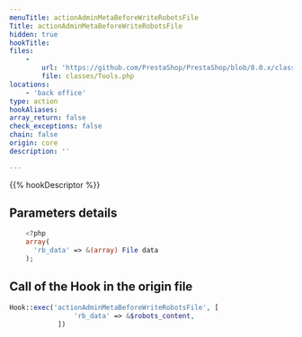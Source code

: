 ```yaml
---
menuTitle: actionAdminMetaBeforeWriteRobotsFile
Title: actionAdminMetaBeforeWriteRobotsFile
hidden: true
hookTitle: 
files:
    -
        url: 'https://github.com/PrestaShop/PrestaShop/blob/8.0.x/classes/Tools.php'
        file: classes/Tools.php
locations:
    - 'back office'
type: action
hookAliases: 
array_return: false
check_exceptions: false
chain: false
origin: core
description: ''

---
```


{{% hookDescriptor %}}

## Parameters details

```php
    <?php
    array(
      'rb_data' => &(array) File data
    );
```

## Call of the Hook in the origin file

```php
Hook::exec('actionAdminMetaBeforeWriteRobotsFile', [
                'rb_data' => &$robots_content,
            ])
```
